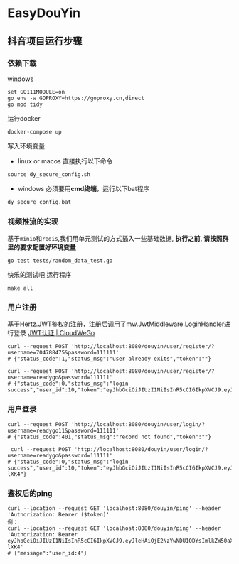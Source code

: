 # EasyDouYin

## 抖音项目运行步骤
### 依赖下载
windows
```shell
set GO111MODULE=on
go env -w GOPROXY=https://goproxy.cn,direct
go mod tidy
```
运行docker
```shell
docker-compose up
```
写入环境变量
* linux or macos 直接执行以下命令
```shell
source dy_secure_config.sh
```
* windows 必须要用**cmd终端**，运行以下bat程序
```cmd
dy_secure_config.bat
```
### 视频推流的实现
基于`minio`和`redis`,我们用单元测试的方式插入一些基础数据, **执行之前, 请按照群里的要求配置好环境变量**

```shell
go test tests/random_data_test.go
```
快乐的测试吧 运行程序
```shell
make all
```

### 用户注册
基于Hertz.JWT鉴权的注册，注册后调用了mw.JwtMiddleware.LoginHandler进行登录
[JWT认证 | CloudWeGo](https://www.cloudwego.io/zh/docs/hertz/tutorials/basic-feature/middleware/jwt/)
```shell
curl --request POST 'http://localhost:8080/douyin/user/register/?username=704788475&password=111111'
# {"status_code":1,"status_msg":"user already exits","token":""}

curl --request POST 'http://localhost:8080/douyin/user/register/?username=readygo&password=111111'
# {"status_code":0,"status_msg":"login success","user_id":10,"token":"eyJhbGciOiJIUzI1NiIsInR5cCI6IkpXVCJ9.eyJleHAiOjE2NzYwNDU0NzAsImlkZW50aXR5IjoicmVhZHlnbyIsIm9yaWdfaWF0IjoxNjc2MDQxODcwfQ.3G05OinRGLYDGlsDz5zt4XJX4UnjW6XnILRk1SvK2gM"}
```
### 用户登录
```shell
curl --request POST 'http://localhost:8080/douyin/user/login/?username=readygo11&password=111111'
# {"status_code":401,"status_msg":"record not found","token":""}

 curl --request POST 'http://localhost:8080/douyin/user/login/?username=readygo&password=111111'
# {"status_code":0,"status_msg":"login success","user_id":10,"token":"eyJhbGciOiJIUzI1NiIsInR5cCI6IkpXVCJ9.eyJleHAiOjE2NzYwNDU1ODYsImlkZW50aXR5IjoicmVhZHlnbyIsIm9yaWdfaWF0IjoxNjc2MDQxOTg2fQ.BIMU_OS2CLrmmN1vrW0XWkFwaPPu5gPtViBAnw-lXK4"}
```

### 鉴权后的ping
```shell
curl --location --request GET 'localhost:8080/douyin/ping' --header 'Authorization: Bearer ($token)'
例：
curl --location --request GET 'localhost:8080/douyin/ping' --header 'Authorization: Bearer eyJhbGciOiJIUzI1NiIsInR5cCI6IkpXVCJ9.eyJleHAiOjE2NzYwNDU1ODYsImlkZW50aXR5IjoicmVhZHlnbyIsIm9yaWdfaWF0IjoxNjc2MDQxOTg2fQ.BIMU_OS2CLrmmN1vrW0XWkFwaPPu5gPtViBAnw-lXK4'
# {"message":"user_id:4"}
```